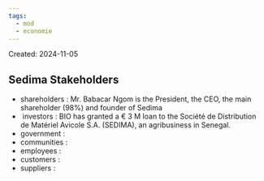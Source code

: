 ```yaml
---
tags:
  - mod
  - economie
---
```

Created: 2024-11-05

## Sedima Stakeholders

- shareholders : Mr. Babacar Ngom is the President, the CEO, the main shareholder (98%) and founder of Sedima
-  investors : BIO has granted a € 3 M loan to the Société de Distribution de Matériel Avicole S.A. (SEDIMA), an agribusiness in Senegal.
- government :
- communities : 
- employees : 
- customers : 
- suppliers :